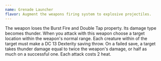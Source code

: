 ```yaml
---
name: Grenade Launcher
flavor: Augment the weapons firing system to explosive projectiles.
---
```

The weapon loses the Burst Fire and Double Tap property. Its damage type becomes thunder. When you attack 
with this weapon choose a target location within the weapon's normal range. Each creature within <me-distance length="10" />
of the target must make a DC 13 Dexterity saving throw. On a failed save, a target takes thunder damage equal to 
twice the weapon's damage, or half as much on a successful one. Each attack costs 2 heat.
